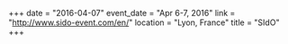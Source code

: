 +++
date = "2016-04-07"
event_date = "Apr 6-7, 2016"
link = "http://www.sido-event.com/en/"
location = "Lyon, France"
title = "SIdO"
+++
